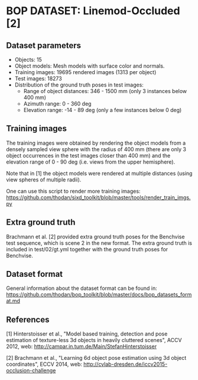 # BOP DATASET: Linemod-Occluded [2]


## Dataset parameters

* Objects: 15
* Object models: Mesh models with surface color and normals.
* Training images: 19695 rendered images (1313 per object)
* Test images: 18273
* Distribution of the ground truth poses in test images:
    * Range of object distances: 346 - 1500 mm (only 3 instances below 400 mm)
    * Azimuth range: 0 - 360 deg
    * Elevation range: -14 - 89 deg (only a few instances below 0 deg)


## Training images

The training images were obtained by rendering the object models from a
densely sampled view sphere with the radius of 400 mm (there are only 3 object
occurrences in the test images closer than 400 mm) and the elevation range of
0 - 90 deg (i.e. views from the upper hemisphere).

Note that in [1] the object models were rendered at multiple distances (using
view spheres of multiple radii).

One can use this script to render more training images:
https://github.com/thodan/sixd_toolkit/blob/master/tools/render_train_imgs.py


## Extra ground truth

Brachmann et al. [2] provided extra ground truth poses for the Benchvise test
sequence, which is scene 2 in the new format. The extra ground truth is included
in test/02/gt.yml together with the ground truth poses for Benchvise.


## Dataset format

General information about the dataset format can be found in:
https://github.com/thodan/bop_toolkit/blob/master/docs/bop_datasets_format.md


## References

[1] Hinterstoisser et al., "Model based training, detection and pose estimation
    of texture-less 3d objects in heavily cluttered scenes", ACCV 2012,
    web: http://campar.in.tum.de/Main/StefanHinterstoisser

[2] Brachmann et al., "Learning 6d object pose estimation using 3d object
    coordinates", ECCV 2014,
    web: http://cvlab-dresden.de/iccv2015-occlusion-challenge
